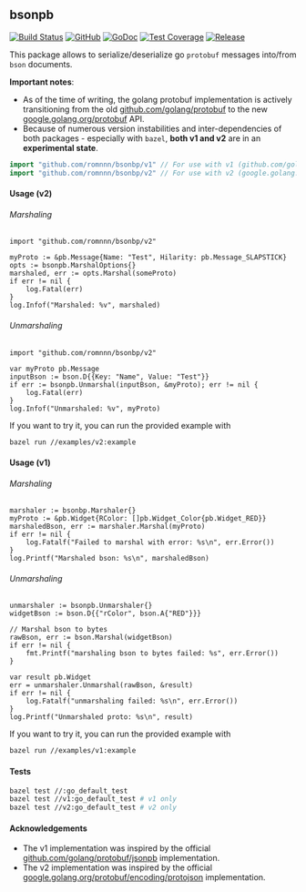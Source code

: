 ## bsonpb

[![Build Status](https://travis-ci.com/romnnn/bsonpb.svg?branch=master)](https://travis-ci.com/romnnn/bsonpb)
[![GitHub](https://img.shields.io/github/license/romnnn/bsonpb)](https://github.com/romnnn/bsonpb)
[![GoDoc](https://godoc.org/github.com/romnnn/bsonpb?status.svg)](https://godoc.org/github.com/romnnn/bsonpb)
[![Test Coverage](https://codecov.io/gh/romnnn/bsonpb/branch/master/graph/badge.svg)](https://codecov.io/gh/romnnn/bsonpb)
[![Release](https://img.shields.io/github/v/release/romnnn/bsonpb)](https://github.com/romnnn/bsonpb/releases/latest)

This package allows to serialize/deserialize go `protobuf` messages into/from `bson` documents.

**Important notes**: 
- As of the time of writing, the golang protobuf implementation is actively transitioning from the old [github.com/golang/protobuf](https://github.com/golang/protobuf) to the new [google.golang.org/protobuf](https://github.com/protocolbuffers/protobuf-go) API.
- Because of numerous version instabilities and inter-dependencies of both packages - especially with `bazel`, **both v1 and v2** are in an **experimental state**.

```go
import "github.com/romnnn/bsonbp/v1" // For use with v1 (github.com/golang/protobuf)
import "github.com/romnnn/bsonbp/v2" // For use with v2 (google.golang.org/protobuf)
```

#### Usage (v2)

###### Marshaling

```golang
import "github.com/romnnn/bsonbp/v2"

myProto := &pb.Message{Name: "Test", Hilarity: pb.Message_SLAPSTICK}
opts := bsonpb.MarshalOptions{}
marshaled, err := opts.Marshal(someProto)
if err != nil {
    log.Fatal(err)
}
log.Infof("Marshaled: %v", marshaled)
```

###### Unmarshaling

```golang
import "github.com/romnnn/bsonbp/v2"

var myProto pb.Message
inputBson := bson.D{{Key: "Name", Value: "Test"}}
if err := bsonpb.Unmarshal(inputBson, &myProto); err != nil {
    log.Fatal(err)
}
log.Infof("Unmarshaled: %v", myProto)
```

If you want to try it, you can run the provided example with
```bash
bazel run //examples/v2:example
```

#### Usage (v1)

###### Marshaling

```golang
marshaler := bsonbp.Marshaler{}
myProto := &pb.Widget{RColor: []pb.Widget_Color{pb.Widget_RED}}
marshaledBson, err := marshaler.Marshal(myProto)
if err != nil {
    log.Fatalf("Failed to marshal with error: %s\n", err.Error())
}
log.Printf("Marshaled bson: %s\n", marshaledBson)
```

###### Unmarshaling

```golang
unmarshaler := bsonpb.Unmarshaler{}
widgetBson := bson.D{{"rColor", bson.A{"RED"}}}

// Marshal bson to bytes
rawBson, err := bson.Marshal(widgetBson)
if err != nil {
    fmt.Printf("marshaling bson to bytes failed: %s", err.Error())
}

var result pb.Widget
err = unmarshaler.Unmarshal(rawBson, &result)
if err != nil {
    log.Fatalf("unmarshaling failed: %s\n", err.Error())
}
log.Printf("Unmarshaled proto: %s\n", result)
```

If you want to try it, you can run the provided example with
```bash
bazel run //examples/v1:example
```

#### Tests

```bash
bazel test //:go_default_test
bazel test //v1:go_default_test # v1 only
bazel test //v2:go_default_test # v2 only
```

#### Acknowledgements

- The v1 implementation was inspired by the official [github.com/golang/protobuf/jsonpb](https://github.com/golang/protobuf/tree/master/jsonpb) implementation.
- The v2 implementation was inspired by the official [google.golang.org/protobuf/encoding/protojson](https://github.com/protocolbuffers/protobuf-go/blob/master/encoding/protojson) implementation.
